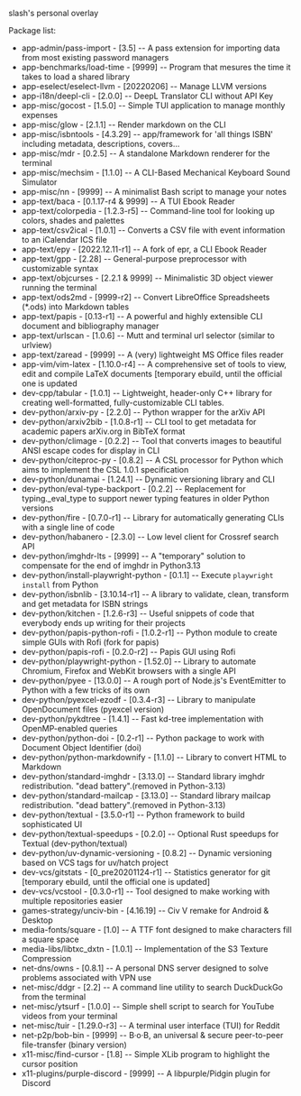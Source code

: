 slash's personal overlay

Package list:
* app-admin/pass-import                - [3.5]              -- A pass extension for importing data from most existing password managers
* app-benchmarks/load-time             - [9999]             -- Program that mesures the time it takes to load a shared library
* app-eselect/eselect-llvm             - [20220206]         -- Manage LLVM versions
* app-i18n/deepl-cli                   - [2.0.0]            -- DeepL Translator CLI without API Key
* app-misc/gocost                      - [1.5.0]            -- Simple TUI application to manage monthly expenses
* app-misc/glow                        - [2.1.1]            -- Render markdown on the CLI
* app-misc/isbntools                   - [4.3.29]           -- app/framework for 'all things ISBN' including metadata, descriptions, covers... 
* app-misc/mdr                         - [0.2.5]            -- A standalone Markdown renderer for the terminal
* app-misc/mechsim                     - [1.1.0]            -- A CLI-Based Mechanical Keyboard Sound Simulator
* app-misc/nn                          - [9999]             -- A minimalist Bash script to manage your notes
* app-text/baca                        - [0.1.17-r4 & 9999] -- A TUI Ebook Reader
* app-text/colorpedia                  - [1.2.3-r5]         -- Command-line tool for looking up colors, shades and palettes
* app-text/csv2ical                    - [1.0.1]            -- Converts a CSV file with event information to an iCalendar ICS file
* app-text/epy                         - [2022.12.11-r1]    -- A fork of epr, a CLI Ebook Reader
* app-text/gpp                         - [2.28]             -- General-purpose preprocessor with customizable syntax
* app-text/objcurses                   - [2.2.1 & 9999]     -- Minimalistic 3D object viewer running the terminal
* app-text/ods2md                      - [9999-r2]          -- Convert LibreOffice Spreadsheets (*.ods) into Markdown tables
* app-text/papis                       - [0.13-r1]          -- A powerful and highly extensible CLI document and bibliography manager
* app-text/urlscan                     - [1.0.6]            -- Mutt and terminal url selector (similar to urlview)
* app-text/zaread                      - [9999]             -- A (very) lightweight MS Office files reader
* app-vim/vim-latex                    - [1.10.0-r4]        -- A comprehensive set of tools to view, edit and compile LaTeX documents [temporary ebuild, until the official one is updated
* dev-cpp/tabular                      - [1.0.1]            -- Lightweight, header-only C++ library for creating well-formatted, fully-customizable CLI tables.
* dev-python/arxiv-py                  - [2.2.0]            -- Python wrapper for the arXiv API
* dev-python/arxiv2bib                 - [1.0.8-r1]         -- CLI tool to get metadata for academic papers arXiv.org in BibTeX format
* dev-python/climage                   - [0.2.2]            -- Tool that converts images to beautiful ANSI escape codes for display in CLI
* dev-python/citeproc-py               - [0.8.2]            -- A CSL processor for Python which aims to implement the CSL 1.0.1 specification
* dev-python/dunamai                   - [1.24.1]           -- Dynamic versioning library and CLI
* dev-python/eval-type-backport        - [0.2.2]            -- Replacement for typing._eval_type to support newer typing features in older Python versions
* dev-python/fire                      - [0.7.0-r1]         -- Library for automatically generating CLIs with a single line of code
* dev-python/habanero                  - [2.3.0]            -- Low level client for Crossref search API
* dev-python/imghdr-lts                - [9999]             -- A "temporary" solution to compensate for the end of imghdr in Python3.13
* dev-python/install-playwright-python - [0.1.1]            -- Execute `playwright install` from Python
* dev-python/isbnlib                   - [3.10.14-r1]       -- A library to validate, clean, transform and get metadata for ISBN strings
* dev-python/kitchen                   - [1.2.6-r3]         -- Useful snippets of code that everybody ends up writing for their projects
* dev-python/papis-python-rofi         - [1.0.2-r1]         -- Python module to create simple GUIs with Rofi (fork for papis)
* dev-python/papis-rofi                - [0.2.0-r2]         -- Papis GUI using Rofi
* dev-python/playwright-python         - [1.52.0]           -- Library to automate Chromium, Firefox and WebKit browsers with a single API
* dev-python/pyee                      - [13.0.0]           -- A rough port of Node.js's EventEmitter to Python with a few tricks of its own
* dev-python/pyexcel-ezodf             - [0.3.4-r3]         -- Library to manipulate OpenDocument files (pyexcel version)
* dev-python/pykdtree                  - [1.4.1]            -- Fast kd-tree implementation with OpenMP-enabled queries
* dev-python/python-doi                - [0.2-r1]           -- Python package to work with Document Object Identifier (doi)
* dev-python/python-markdownify        - [1.1.0]            -- Library to convert HTML to Markdown
* dev-python/standard-imghdr           - [3.13.0]           -- Standard library imghdr redistribution. "dead battery".(removed in Python-3.13)
* dev-python/standard-mailcap          - [3.13.0]           -- Standard library mailcap redistribution. "dead battery".(removed in Python-3.13)
* dev-python/textual                   - [3.5.0-r1]         -- Python framework to build sophisticated UI
* dev-python/textual-speedups          - [0.2.0]            -- Optional Rust speedups for Textual (dev-python/textual)
* dev-python/uv-dynamic-versioning     - [0.8.2]            -- Dynamic versioning based on VCS tags for uv/hatch project
* dev-vcs/gitstats                     - [0_pre20201124-r1] -- Statistics generator for git [temporary ebuild, until the official one is updated]
* dev-vcs/vcstool                      - [0.3.0-r1]         -- Tool designed to make working with multiple repositories easier
* games-strategy/unciv-bin             - [4.16.19]          -- Civ V remake for Android & Desktop
* media-fonts/square                   - [1.0]              -- A TTF font designed to make characters fill a square space
* media-libs/libtxc_dxtn               - [1.0.1]            -- Implementation of the S3 Texture Compression
* net-dns/owns                         - [0.8.1]            -- A personal DNS server designed to solve problems associated with VPN use
* net-misc/ddgr                        - [2.2]              -- A command line utility to search DuckDuckGo from the terminal
* net-misc/ytsurf                      - [1.0.0]            -- Simple shell script to search for YouTube videos from your terminal
* net-misc/tuir                        - [1.29.0-r3]        -- A terminal user interface (TUI) for Reddit
* net-p2p/bob-bin                      - [9999]             -- B·o·B, an universal & secure peer-to-peer file-transfer (binary version)
* x11-misc/find-cursor                 - [1.8]              -- Simple XLib program to highlight the cursor position
* x11-plugins/purple-discord           - [9999]             -- A libpurple/Pidgin plugin for Discord
